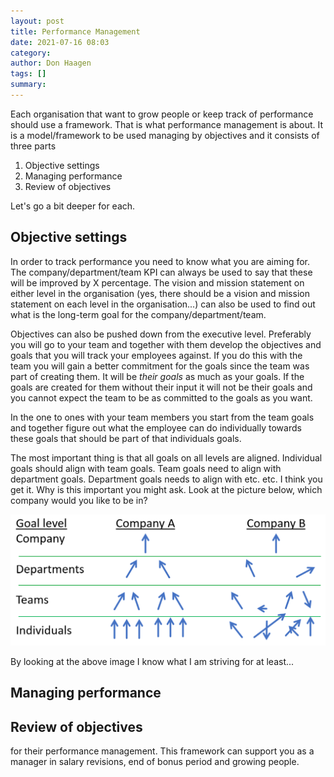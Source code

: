 ```yaml
---
layout: post
title: Performance Management
date: 2021-07-16 08:03
category: 
author: Don Haagen
tags: []
summary: 
---
```


Each organisation that want to grow people or keep track of performance should use a framework. That is what performance management is about. It is a model/framework to be used managing by objectives and it consists of three parts

1. Objective settings
2. Managing performance
3. Review of objectives

Let's go a bit deeper for each.

## Objective settings
In order to track performance you need to know what you are aiming for. The company/department/team KPI can always be used to say that these will be improved by X percentage. The vision and mission statement on either level in the organisation (yes, there should be a vision and mission statement on each level in the organisation...) can also be used to find out what is the long-term goal for the company/department/team.

Objectives can also be pushed down from the executive level. Preferably you will go to your team and together with them develop the objectives and goals that you will track your employees against. If you do this with the team you will gain a better commitment for the goals since the team was part of creating them. It will be *their goals* as much as your goals. If the goals are created for them without their input it will not be their goals and you cannot expect the team to be as committed to the goals as you want.

In the one to ones with your team members you start from the team goals and together figure out what the employee can do individually towards these goals that should be part of that individuals goals.

The most important thing is that all goals on all levels are aligned. Individual goals should align with team goals. Team goals need to align with department goals. Department goals needs to align with etc. etc. I think you get it. Why is this important you might ask. Look at the picture below, which company would you like to be in?  

![alt text][goal_alignments_png]

By looking at the above image I know what I am striving for at least...

## Managing performance


## Review of objectives

for their performance management. This framework can support you as a manager in salary revisions, end of bonus period and growing people.


[goal_alignments_png]: /assets/images/goal_alignements.png "Possible goal alignment in two companies" 